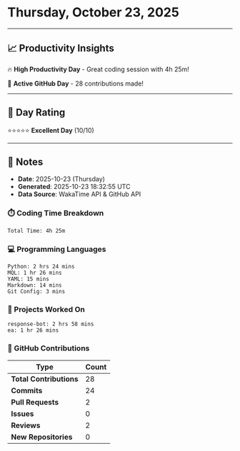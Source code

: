 # Thursday, October 23, 2025

---

## 📈 Productivity Insights

🔥 **High Productivity Day** - Great coding session with 4h 25m!

🚀 **Active GitHub Day** - 28 contributions made!

---

## 🎯 Day Rating

⭐⭐⭐⭐⭐ **Excellent Day** (10/10)

---

## 📝 Notes

- **Date**: 2025-10-23 (Thursday)
- **Generated**: 2025-10-23 18:32:55 UTC
- **Data Source**: WakaTime API & GitHub API


### ⏱️ Coding Time Breakdown

```
Total Time: 4h 25m
```

### 💻 Programming Languages

```
Python: 2 hrs 24 mins
MQL: 1 hr 26 mins
YAML: 15 mins
Markdown: 14 mins
Git Config: 3 mins
```

### 📂 Projects Worked On

```
response-bot: 2 hrs 58 mins
ea: 1 hr 26 mins

```


### 🐙 GitHub Contributions

| Type | Count |
|------|-------|
| **Total Contributions** | 28 |
| **Commits** | 24 |
| **Pull Requests** | 2 |
| **Issues** | 0 |
| **Reviews** | 2 |
| **New Repositories** | 0 |

